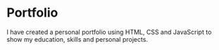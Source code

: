 # Portfolio
I have created a personal portfolio using HTML, CSS and JavaScript to show my education, skills and personal projects.
